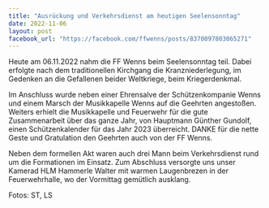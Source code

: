 ```yaml
---
title: "Ausrückung und Verkehrsdienst am heutigen Seelensonntag"
date: 2022-11-06
layout: post
facebook_url: "https://facebook.com/ffwenns/posts/8370097803065271"
---
```


Heute am 06.11.2022 nahm die FF Wenns beim Seelensonntag teil. Dabei erfolgte nach dem traditionellen Kirchgang die Kranzniederlegung, im Gedenken an die Gefallenen beider Weltkriege, beim Kriegerdenkmal. 

Im Anschluss wurde neben einer Ehrensalve der Schützenkompanie Wenns und einem Marsch der Musikkapelle Wenns auf die Geehrten angestoßen. Weiters erhielt die Musikkapelle und Feuerwehr für die gute Zusammenarbeit über das ganze Jahr, von Hauptmann Günther Gundolf, einen Schützenkalender für das Jahr 2023 überreicht. DANKE für die nette Geste und Gratulation den Geehrten auch von der FF Wenns. 

Neben dem formellen Akt waren auch drei Mann beim Verkehrsdienst rund um die Formationen im Einsatz. Zum Abschluss versorgte uns unser Kamerad HLM Hammerle Walter mit warmen Laugenbrezen in der Feuerwehrhalle, wo der Vormittag gemütlich ausklang. 

Fotos: ST, LS